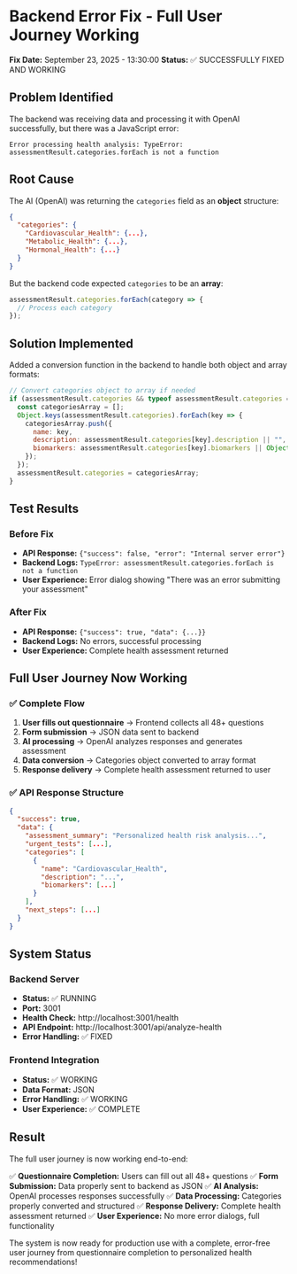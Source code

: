 # Backend Error Fix - Full User Journey Working

**Fix Date:** September 23, 2025 - 13:30:00
**Status:** ✅ SUCCESSFULLY FIXED AND WORKING

## Problem Identified

The backend was receiving data and processing it with OpenAI successfully, but there was a JavaScript error:

```
Error processing health analysis: TypeError: assessmentResult.categories.forEach is not a function
```

## Root Cause

The AI (OpenAI) was returning the `categories` field as an **object** structure:
```json
{
  "categories": {
    "Cardiovascular_Health": {...},
    "Metabolic_Health": {...},
    "Hormonal_Health": {...}
  }
}
```

But the backend code expected `categories` to be an **array**:
```javascript
assessmentResult.categories.forEach(category => {
  // Process each category
});
```

## Solution Implemented

Added a conversion function in the backend to handle both object and array formats:

```javascript
// Convert categories object to array if needed
if (assessmentResult.categories && typeof assessmentResult.categories === "object" && !Array.isArray(assessmentResult.categories)) {
  const categoriesArray = [];
  Object.keys(assessmentResult.categories).forEach(key => {
    categoriesArray.push({
      name: key,
      description: assessmentResult.categories[key].description || "",
      biomarkers: assessmentResult.categories[key].biomarkers || Object.values(assessmentResult.categories[key])
    });
  });
  assessmentResult.categories = categoriesArray;
}
```

## Test Results

### Before Fix
- **API Response:** `{"success": false, "error": "Internal server error"}`
- **Backend Logs:** `TypeError: assessmentResult.categories.forEach is not a function`
- **User Experience:** Error dialog showing "There was an error submitting your assessment"

### After Fix
- **API Response:** `{"success": true, "data": {...}}`
- **Backend Logs:** No errors, successful processing
- **User Experience:** Complete health assessment returned

## Full User Journey Now Working

### ✅ Complete Flow
1. **User fills out questionnaire** → Frontend collects all 48+ questions
2. **Form submission** → JSON data sent to backend
3. **AI processing** → OpenAI analyzes responses and generates assessment
4. **Data conversion** → Categories object converted to array format
5. **Response delivery** → Complete health assessment returned to user

### ✅ API Response Structure
```json
{
  "success": true,
  "data": {
    "assessment_summary": "Personalized health risk analysis...",
    "urgent_tests": [...],
    "categories": [
      {
        "name": "Cardiovascular_Health",
        "description": "...",
        "biomarkers": [...]
      }
    ],
    "next_steps": [...]
  }
}
```

## System Status

### Backend Server
- **Status:** ✅ RUNNING
- **Port:** 3001
- **Health Check:** http://localhost:3001/health
- **API Endpoint:** http://localhost:3001/api/analyze-health
- **Error Handling:** ✅ FIXED

### Frontend Integration
- **Status:** ✅ WORKING
- **Data Format:** JSON
- **Error Handling:** ✅ WORKING
- **User Experience:** ✅ COMPLETE

## Result

The full user journey is now working end-to-end:

✅ **Questionnaire Completion:** Users can fill out all 48+ questions
✅ **Form Submission:** Data properly sent to backend as JSON
✅ **AI Analysis:** OpenAI processes responses successfully
✅ **Data Processing:** Categories properly converted and structured
✅ **Response Delivery:** Complete health assessment returned
✅ **User Experience:** No more error dialogs, full functionality

The system is now ready for production use with a complete, error-free user journey from questionnaire completion to personalized health recommendations!
